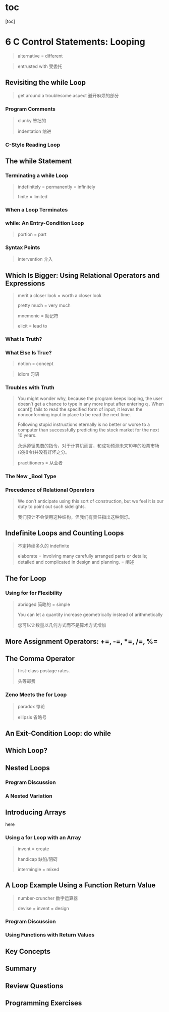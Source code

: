 # toc

[toc]



# 6 C Control Statements: Looping 

> alternative = different

> entrusted with 受委托

## Revisiting the while Loop 

> get around a troublesome aspect  避开麻烦的部分
>
> 

### Program Comments 

>clunky 笨拙的
>
>indentation 缩进

### C-Style Reading Loop 



## The while Statement 



### Terminating a while Loop 

> indefinitely = permanently = infinitely
>
> finite = limited

### When a Loop Terminates 



### while: An Entry-Condition Loop 

> portion = part

### Syntax Points 

> intervention 介入
>
> 

## Which Is Bigger: Using Relational Operators and Expressions 

> merit a closer look = worth a closer look
>
> pretty much = very much
>
> mnemonic = 助记符
>
> elicit = lead to

### What Is Truth? 



### What Else Is True? 

> notion = concept

> idiom 习语

### Troubles with Truth 

>You might wonder why, because the program keeps looping, the user doesn’t get a chance to type in any more input after entering q . When scanf() fails to read the specified form of input, it leaves the nonconforming input in place to be read the next time.
>
>Following stupid instructions eternally is no better or worse to a computer than successfully predicting the stock market for the next 10 years.
>
>永远遵循愚蠢的指令，对于计算机而言，和成功预测未来10年的股票市场(的指令)并没有好坏之分。
>
>practitioners = 从业者

### The New _Bool Type 



### Precedence of Relational Operators 

> We don’t anticipate using this sort of construction, but we feel it is our duty to point out such sidelights.
>
> 我们预计不会使用这种结构，但我们有责任指出这种侧灯。

## Indefinite Loops and Counting Loops 

> 不定持续多久的 indefinite
>
> elaborate = involving many carefully arranged parts or details; detailed and complicated in design and planning. = 阐述

## The for Loop 



### Using for for Flexibility 

> abridged 简略的 = simple
>
> You can let a quantity increase geometrically instead of arithmetically
>
> 您可以让数量以几何方式而不是算术方式增加

## More Assignment Operators: +=, -=, *=, /=, %= 



## The Comma Operator 

> first-class postage rates.
>
> 头等邮费

### Zeno Meets the for Loop 

> paradox 悖论
>
> ellipsis 省略号

## An Exit-Condition Loop: do while 



## Which Loop? 



## Nested Loops 



### Program Discussion 



### A Nested Variation 



## Introducing Arrays 

here

### Using a for Loop with an Array 

> invent = create
>
> handicap 缺陷/阻碍
>
> intermingle = mixed
>
> 

## A Loop Example Using a Function Return Value 

> number-cruncher 数字运算器
>
> devise = invent = design

### Program Discussion 



### Using Functions with Return Values 



## Key Concepts 



## Summary 



## Review Questions 



## Programming Exercises 

